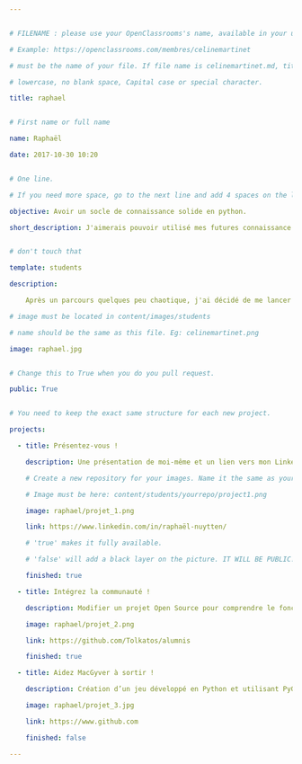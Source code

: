 ```yaml
---


# FILENAME : please use your OpenClassrooms's name, available in your url.

# Example: https://openclassrooms.com/membres/celinemartinet

# must be the name of your file. If file name is celinemartinet.md, title is celinemartinet.

# lowercase, no blank space, Capital case or special character.

title: raphael


# First name or full name

name: Raphaël

date: 2017-10-30 10:20


# One line.

# If you need more space, go to the next line and add 4 spaces on the left, as in 'description'.

objective: Avoir un socle de connaissance solide en python.

short_description: J'aimerais pouvoir utilisé mes futures connaissance pour contribuer a un monde plus ouvert et moins centralisé. #blockchain


# don't touch that

template: students

description:

    Après un parcours quelques peu chaotique, j'ai décidé de me lancer dans quelques choses de productif en suivant le parcours DA Python. J'espère acquérir dans cette formation un socle de compétence et de connaissance solide en python. 

# image must be located in content/images/students

# name should be the same as this file. Eg: celinemartinet.png

image: raphael.jpg


# Change this to True when you do you pull request.

public: True


# You need to keep the exact same structure for each new project.

projects:

  - title: Présentez-vous !

    description: Une présentation de moi-même et un lien vers mon LinkedIn.

    # Create a new repository for your images. Name it the same as your nickname and profile picture.

    # Image must be here: content/students/yourrepo/project1.png

    image: raphael/projet_1.png

    link: https://www.linkedin.com/in/raphaël-nuytten/

    # 'true' makes it fully available.

    # 'false' will add a black layer on the picture. IT WILL BE PUBLIC!

    finished: true

  - title: Intégrez la communauté !

    description: Modifier un projet Open Source pour comprendre le fonctionnement de Git, de Github et des pull requests. 

    image: raphael/projet_2.png

    link: https://github.com/Tolkatos/alumnis

    finished: true

  - title: Aidez MacGyver à sortir !

    description: Création d’un jeu développé en Python et utilisant PyGame.

    image: raphael/projet_3.jpg

    link: https://www.github.com

    finished: false

---
```


